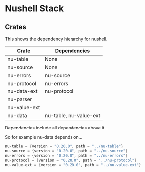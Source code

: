 # Nushell Stack

## Crates

This shows the dependency hierarchy for nushell.

| Crate         |      Dependencies                 |
|---------------|-----------------------------------|
| nu-table      |     None                          |
| nu-source     |     None                          |
| nu-errors     | nu-source                         |
| nu-protocol   | nu-errors                         |
| nu-data-ext   | nu-protocol                       |
| nu-parser     |                                   |
| nu-value-ext  |                                   |
| nu-data       | nu-table, nu-value-ext            |

Dependencies include all dependencies above it...

So for example nu-data depends on...

```rust
nu-table = {version = "0.20.0", path = "../nu-table"}
nu-source = {version = "0.20.0", path = "../nu-source"}
nu-errors = {version = "0.20.0", path = "../nu-errors"}
nu-protocol = {version = "0.20.0", path = "../nu-protocol"}
nu-value-ext = {version = "0.20.0", path = "../nu-value-ext"}
```
